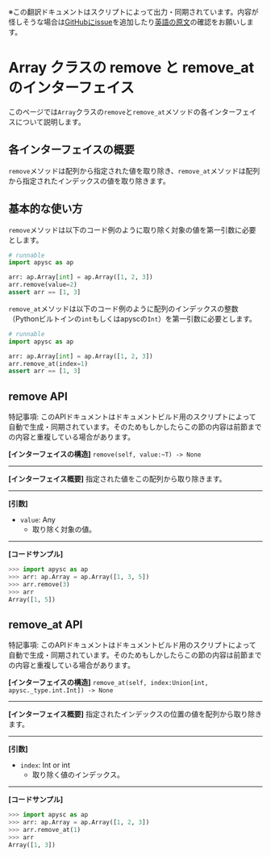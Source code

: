 <span class="inconspicuous-txt">※この翻訳ドキュメントはスクリプトによって出力・同期されています。内容が怪しそうな場合は<a href="https://github.com/simon-ritchie/apysc/issues" target="_blank">GitHubにissue</a>を追加したり[英語の原文](../en/array_remove_and_remove_at.html)の確認をお願いします。</span>

# Array クラスの remove と remove_at のインターフェイス

このページでは`Array`クラスの`remove`と`remove_at`メソッドの各インターフェイスについて説明します。

## 各インターフェイスの概要

`remove`メソッドは配列から指定された値を取り除き、`remove_at`メソッドは配列から指定されたインデックスの値を取り除きます。

## 基本的な使い方

`remove`メソッドは以下のコード例のように取り除く対象の値を第一引数に必要とします。

```py
# runnable
import apysc as ap

arr: ap.Array[int] = ap.Array([1, 2, 3])
arr.remove(value=2)
assert arr == [1, 3]
```

`remove_at`メソッドは以下のコード例のように配列のインデックスの整数（Pythonビルトインの`int`もしくはapyscの`Int`）を第一引数に必要とします。

```py
# runnable
import apysc as ap

arr: ap.Array[int] = ap.Array([1, 2, 3])
arr.remove_at(index=1)
assert arr == [1, 3]
```

## remove API

<span class="inconspicuous-txt">特記事項: このAPIドキュメントはドキュメントビルド用のスクリプトによって自動で生成・同期されています。そのためもしかしたらこの節の内容は前節までの内容と重複している場合があります。</span>

**[インターフェイスの構造]** `remove(self, value:~T) -> None`<hr>

**[インターフェイス概要]** 指定された値をこの配列から取り除きます。<hr>

**[引数]**

- `value`: Any
  - 取り除く対象の値。

<hr>

**[コードサンプル]**

```py
>>> import apysc as ap
>>> arr: ap.Array = ap.Array([1, 3, 5])
>>> arr.remove(3)
>>> arr
Array([1, 5])
```

## remove_at API

<span class="inconspicuous-txt">特記事項: このAPIドキュメントはドキュメントビルド用のスクリプトによって自動で生成・同期されています。そのためもしかしたらこの節の内容は前節までの内容と重複している場合があります。</span>

**[インターフェイスの構造]** `remove_at(self, index:Union[int, apysc._type.int.Int]) -> None`<hr>

**[インターフェイス概要]** 指定されたインデックスの位置の値を配列から取り除きます。<hr>

**[引数]**

- `index`: Int or int
  - 取り除く値のインデックス。

<hr>

**[コードサンプル]**

```py
>>> import apysc as ap
>>> arr: ap.Array = ap.Array([1, 2, 3])
>>> arr.remove_at(1)
>>> arr
Array([1, 3])
```